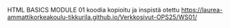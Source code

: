 HTML BASICS MODULE 01
koodia kopioitu ja inspistä otettu https://laurea-ammattikorkeakoulu-tikkurila.github.io/Verkkosivut-OPS25/WS01/